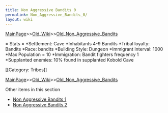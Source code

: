 ```yaml
---
title: Non Aggressive Bandits 0
permalink: Non_Aggressive_Bandits_0/
layout: wiki
---
```


[MainPage](/keeperrl_wiki/ "wikilink")>>[Old_Wiki](/keeperrl_wiki/Old_Wiki "wikilink")>>[Old_Non_Aggressive_Bandits](/keeperrl_wiki/Old_Non_Aggressive_Bandits "wikilink")

= Stats =
*Settlement: Cave
*Inhabitants 4-9 Bandits
*Tribal loyalty: Bandits
*Race: bandits
*Building Style: Dungeon 
*Immigrant Interval: 1000
*Max Population = 10 
*Immigration: Bandit fighters frequency 1 
*Supplanted enemies: 10% found in supplanted Kobold Cave 

[[Category: Tribes]]

[MainPage](/keeperrl_wiki/ "wikilink")>>[Old_Wiki](/keeperrl_wiki/Old_Wiki "wikilink")>>[Old_Non_Aggressive_Bandits](/keeperrl_wiki/Old_Non_Aggressive_Bandits "wikilink")

Other items in this section
-    [Non Aggressive Bandits 1](/keeperrl_wiki/Non_Aggressive_Bandits_1 "wikilink")
-    [Non Aggressive Bandits 2](/keeperrl_wiki/Non_Aggressive_Bandits_2 "wikilink")
